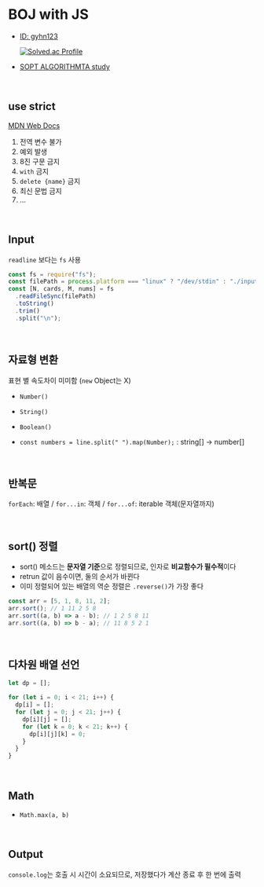 # BOJ with JS

- [ID: gyhn123](https://www.acmicpc.net/user/gyhn123)

  [![Solved.ac
Profile](http://mazassumnida.wtf/api/v2/generate_badge?boj=gyhn123)](https://solved.ac/gyhn123)

- [SOPT ALGORITHMTA study](https://github.com/algorithmta-js)

<br />

## use strict

[MDN Web Docs](https://developer.mozilla.org/ko/docs/Web/JavaScript/Reference/Strict_mode)

1. 전역 변수 불가
2. 예외 발생
3. 8진 구문 금지
4. `with` 금지
5. `delete {name}` 금지
6. 최신 문법 금지
7. ...

<br />

## Input

`readline` 보다는 `fs` 사용

```javascript
const fs = require("fs");
const filePath = process.platform === "linux" ? "/dev/stdin" : "./input.txt";
const [N, cards, M, nums] = fs
  .readFileSync(filePath)
  .toString()
  .trim()
  .split("\n");
```

<br />

## 자료형 변환

표현 별 속도차이 미미함 (`new` Object는 X)

- `Number()`
- `String()`
- `Boolean()`

- `const numbers = line.split(" ").map(Number);` : string[] -> number[]

<br />

## 반복문

`forEach`: 배열 / `for...in`: 객체 / `for...of`: iterable 객체(문자열까지)

<br />

## sort() 정렬

- sort() 메소드는 **문자열 기준**으로 정렬되므로, 인자로 **비교함수가 필수적**이다
- retrun 값이 음수이면, 둘의 순서가 바뀐다
- 이미 정렬되어 있는 배열의 역순 정렬은 `.reverse()`가 가장 좋다

```javascript
const arr = [5, 1, 8, 11, 2];
arr.sort(); // 1 11 2 5 8
arr.sort((a, b) => a - b); // 1 2 5 8 11
arr.sort((a, b) => b - a); // 11 8 5 2 1
```

<br />

## 다차원 배열 선언

```javascript
let dp = [];

for (let i = 0; i < 21; i++) {
  dp[i] = [];
  for (let j = 0; j < 21; j++) {
    dp[i][j] = [];
    for (let k = 0; k < 21; k++) {
      dp[i][j][k] = 0;
    }
  }
}
```

<br />

## Math

- `Math.max(a, b)`

<br />

## Output

`console.log`는 호출 시 시간이 소요되므로, 저장했다가 계산 종료 후 한 번에 출력
